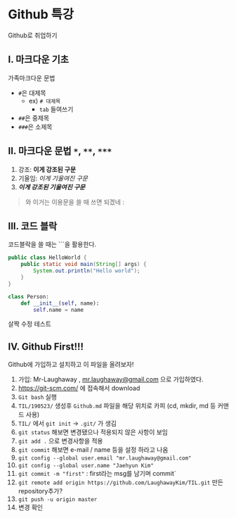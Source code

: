 # Github 특강

Github로 취업하기



## I. 마크다운 기초

가족마크다운 문법

- `#`은 대제목
  - ex) `# 대제목`
    - `tab` 들여쓰기
- `##`은 중제목
- `###`은 소제목



## II. 마크다운 문법 `*`,  `**`,  `***`

1. 강조: **이게 강조된 구문**
2. 기울임: *이게 기울여진 구문*
3. ***이게 강조된 기울여진 구문***

> 와 이거는 이용문을 쓸 때 쓰면 되겠네 :



## III. 코드 블락

코드블락을 쓸 때는 ```을 활용한다.

```java
public class HelloWorld {
    public static void main(String[] args) {
        System.out.println("Hello world");
    }
}

```

```python
class Person:
    def __init__(self, name):
        self.name = name
```

살짝 수정 테스트

## IV.  Github First!!!

Github에 가입하고 설치하고 이 파일을 올려보자!

1. 가입: Mr-Laughaway , mr.laughaway@gmail.com 으로 가입하였다.
2. <https://git-scm.com/> 에 접속해서 download
3. `Git bash` 실행
4. `TIL/190523/` 생성후 `Github.md` 파일을 해당 위치로 카피 (cd, mkdir, md 등 커맨드 사용)
5. `TIL/` 에서 `git init` -> `.git/` 가 생김
6. `git status` 해보면 변경됐으나 적용되지 않은 사항이 보임
7. `git add .` 으로 변경사항을 적용
8. `git commit` 해보면 e-mail / name 등을 설정 하라고 나옴
9. `git config --global user.email "mr.laughaway@gmail.com"`
10. `git config --global user.name "Jaehyun Kim"`
11. `git commit -m "first"` : first라는 msg를 남기며 commit`
12. `git remote add origin https://github.com/LaughawayKim/TIL.git` 만든 repository추가?
13. `git push -u origin master`
14. 변경 확인



